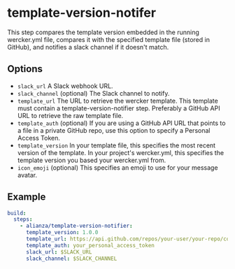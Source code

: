 # template-version-notifer
This step compares the template version embedded in the running wercker.yml file, compares it with the specified template file (stored in GitHub), and notifies a slack channel if it doesn't match.

## Options
* `slack_url` A Slack webhook URL.
* `slack_channel` (optional) The Slack channel to notify.
* `template_url` The URL to retrieve the wercker template. This template must contain a template-version-notifier step. Preferably a GitHub API URL to retrieve the raw template file.
* `template_auth` (optional) If you are using a GitHub API URL that points to a file in a private GitHub repo, use this option to specify a Personal Access Token.
* `template_version` In your template file, this specifies the most recent version of the template. In your project's wercker.yml, this specifies the template version you based your wercker.yml from.
* `icon_emoji` (optional) This specifies an emoji to use for your message avatar.

## Example

```yaml
build:
  steps:
    - alianza/template-version-notifier:
      template_version: 1.0.0
      template_url: https://api.github.com/repos/your-user/your-repo/contents/template-wercker.yml
      template_auth: your_personal_access_token
      slack_url: $SLACK_URL
      slack_channel: $SLACK_CHANNEL
```

